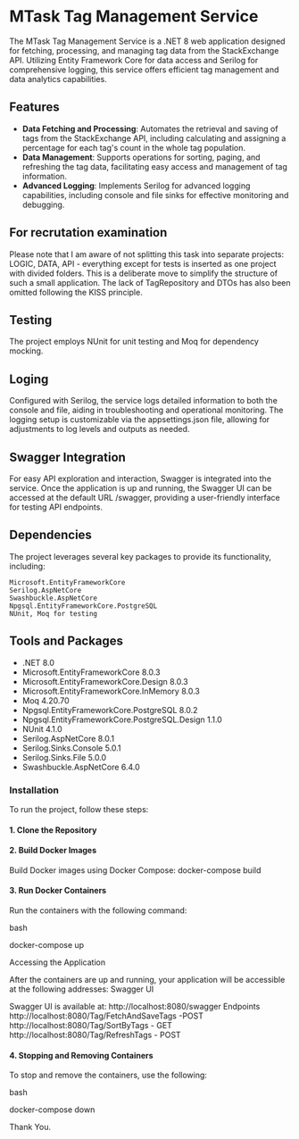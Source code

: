 
# MTask Tag Management Service

The MTask Tag Management Service is a .NET 8 web application designed for fetching, processing, and managing tag data from the StackExchange API. Utilizing Entity Framework Core for data access and Serilog for comprehensive logging, this service offers efficient tag management and data analytics capabilities.

## Features

- **Data Fetching and Processing**: Automates the retrieval and saving of tags from the StackExchange API, including calculating and assigning a percentage for each tag's count in the whole tag population.
- **Data Management**: Supports operations for sorting, paging, and refreshing the tag data, facilitating easy access and management of tag information.
- **Advanced Logging**: Implements Serilog for advanced logging capabilities, including console and file sinks for effective monitoring and debugging.

## For recrutation examination

Please note that I am aware of not splitting this task into separate projects: LOGIC, DATA, API - everything except for tests is inserted as one project with divided folders. 
This is a deliberate move to simplify the structure of such a small application.
The lack of TagRepository and DTOs has also been omitted following the KISS principle.

## Testing

The project employs NUnit for unit testing and Moq for dependency mocking.

## Loging

Configured with Serilog, the service logs detailed information to both the console and file,
aiding in troubleshooting and operational monitoring. The logging setup is customizable via the appsettings.json file, allowing for adjustments to log levels and outputs as needed.

## Swagger Integration

For easy API exploration and interaction, Swagger is integrated into the service. Once the application is up and running,
the Swagger UI can be accessed at the default URL /swagger, providing a user-friendly interface for testing API endpoints.

## Dependencies

The project leverages several key packages to provide its functionality, including:

    Microsoft.EntityFrameworkCore
    Serilog.AspNetCore
    Swashbuckle.AspNetCore
    Npgsql.EntityFrameworkCore.PostgreSQL
    NUnit, Moq for testing


## Tools and Packages

- .NET 8.0
- Microsoft.EntityFrameworkCore 8.0.3
- Microsoft.EntityFrameworkCore.Design 8.0.3
- Microsoft.EntityFrameworkCore.InMemory 8.0.3
- Moq 4.20.70
- Npgsql.EntityFrameworkCore.PostgreSQL 8.0.2
- Npgsql.EntityFrameworkCore.PostgreSQL.Design 1.1.0
- NUnit 4.1.0
- Serilog.AspNetCore 8.0.1
- Serilog.Sinks.Console 5.0.1
- Serilog.Sinks.File 5.0.0
- Swashbuckle.AspNetCore 6.4.0

### Installation

To run the project, follow these steps:

#### 1. Clone the Repository
#### 2. Build Docker Images

Build Docker images using Docker Compose:
docker-compose build
#### 3. Run Docker Containers

Run the containers with the following command:

bash

docker-compose up

Accessing the Application

After the containers are up and running, your application will be accessible at the following addresses:
Swagger UI

Swagger UI is available at: http://localhost:8080/swagger
Endpoints
    http://localhost:8080/Tag/FetchAndSaveTags -POST
    http://localhost:8080/Tag/SortByTags - GET
    http://localhost:8080/Tag/RefreshTags - POST

#### 4. Stopping and Removing Containers

To stop and remove the containers, use the following:

bash

docker-compose down

Thank You.

